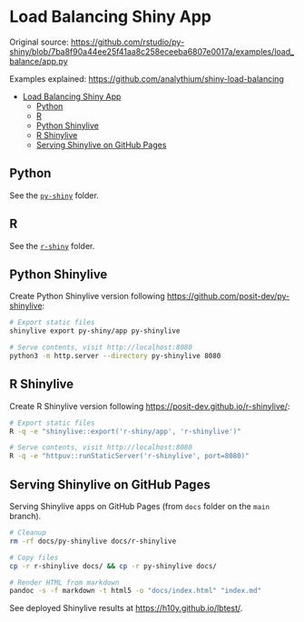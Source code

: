 # Load Balancing Shiny App

Original source: <https://github.com/rstudio/py-shiny/blob/7ba8f90a44ee25f41aa8c258eceeba6807e0017a/examples/load_balance/app.py>

Examples explained: <https://github.com/analythium/shiny-load-balancing>

- [Load Balancing Shiny App](#load-balancing-shiny-app)
  - [Python](#python)
  - [R](#r)
  - [Python Shinylive](#python-shinylive)
  - [R Shinylive](#r-shinylive)
  - [Serving Shinylive on GitHub Pages](#serving-shinylive-on-github-pages)

## Python

See the [`py-shiny`](./py-shiny/) folder.

## R

See the [`r-shiny`](./r-shiny/) folder.

## Python Shinylive

Create Python Shinylive version following <https://github.com/posit-dev/py-shinylive>:

```bash
# Export static files
shinylive export py-shiny/app py-shinylive

# Serve contents, visit http://localhost:8080
python3 -m http.server --directory py-shinylive 8080
```

## R Shinylive

Create R Shinylive version following <https://posit-dev.github.io/r-shinylive/>:

```bash
# Export static files
R -q -e "shinylive::export('r-shiny/app', 'r-shinylive')"

# Serve contents, visit http://localhost:8080
R -q -e "httpuv::runStaticServer('r-shinylive', port=8080)"
```

## Serving Shinylive on GitHub Pages

Serving Shinylive apps on GitHub Pages (from `docs` folder on the `main` branch).

```bash
# Cleanup
rm -rf docs/py-shinylive docs/r-shinylive

# Copy files
cp -r r-shinylive docs/ && cp -r py-shinylive docs/

# Render HTML from markdown
pandoc -s -f markdown -t html5 -o "docs/index.html" "index.md"
```

See deployed Shinylive results at <https://h10y.github.io/lbtest/>.
